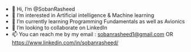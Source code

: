 - 👋 Hi, I’m @SobanRasheed
- 👀 I’m interested in Artificial intelligence & Machine learning
- 🌱 I’m currently learning Programming Fundamentals as well as Avionics 
- 💞️ I’m looking to collaborate on LinkedIn
- 📫 You can reach me by my email : sobanrasheed1@gmail.com OR https://www.linkedin.com/in/sobanrasheed/
<!---
I am an computer and computing related enthusiast since my childhood and that thoroughly changed into my passion . 

--->
